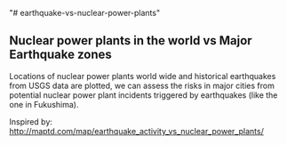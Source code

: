 "# earthquake-vs-nuclear-power-plants" 

Nuclear power plants in the world vs Major Earthquake zones
-----------------------------------------------------------

Locations of nuclear power plants world wide and historical earthquakes from USGS data are plotted, we can assess the risks in major cities from potential nuclear power plant incidents triggered by earthquakes (like the one in Fukushima).

Inspired by: http://maptd.com/map/earthquake_activity_vs_nuclear_power_plants/